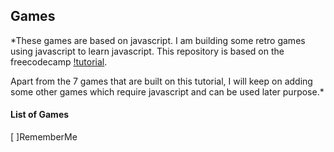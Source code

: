 ## Games
*These games are based on javascript. I am building some retro games using javascript to learn javascript. This repository is based on the freecodecamp [!tutorial](https://www.youtube.com/watch?v=lhNdUVh3qCc).

Apart from the 7 games that are built on this tutorial, I will keep on adding some other games which require javascript and can be used later purpose.*

#### List of Games

[ ]RememberMe

